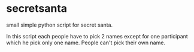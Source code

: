 # secretsanta
small simple  python script for secret santa. 

In this script each people have to pick 2 names except for one participant which he pick only one name. People can't pick their own name. 
